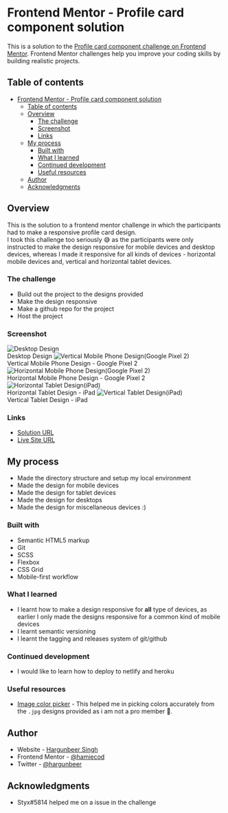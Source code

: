 # Frontend Mentor - Profile card component solution

This is a solution to the [Profile card component challenge on Frontend Mentor](https://www.frontendmentor.io/challenges/profile-card-component-cfArpWshJ). Frontend Mentor challenges help you improve your coding skills by building realistic projects. 

## Table of contents

- [Frontend Mentor - Profile card component solution](#frontend-mentor---profile-card-component-solution)
  - [Table of contents](#table-of-contents)
  - [Overview](#overview)
    - [The challenge](#the-challenge)
    - [Screenshot](#screenshot)
    - [Links](#links)
  - [My process](#my-process)
    - [Built with](#built-with)
    - [What I learned](#what-i-learned)
    - [Continued development](#continued-development)
    - [Useful resources](#useful-resources)
  - [Author](#author)
  - [Acknowledgments](#acknowledgments)

## Overview
This is the solution to a frontend mentor challenge in which the participants had to make a responsive profile card design.<br>
I took this challenge too seriously :sweat_smile: as the participants were only instructed to make the design responsive for mobile devices and desktop devices, whereas I made it responsive for all kinds of devices - horizontal mobile devices and, vertical and horizontal tablet devices.

### The challenge

- Build out the project to the designs provided
- Make the design responsive
- Make a github repo for the project
- Host the project

### Screenshot

![Desktop Design](./screenshots/desktop.png)
<br> Desktop Design
![Vertical Mobile Phone Design(Google Pixel 2)](./screenshots/mobile-vertical.png)
<br> Vertical Mobile Phone Design - Google Pixel 2
![Horizontal Mobile Phone Design(Google Pixel 2)](./screenshots/mobile-horizontal.png)
<br> Horizontal Mobile Phone Design - Google Pixel 2
![Horizontal Tablet Design(iPad)](./screenshots/tablet-horizontal.png)
<br> Horizontal Tablet Design - iPad
![Vertical Tablet Design(iPad)](./screenshots/tablet-vertical.png)
<br> Vertical Tablet Design - iPad

### Links

- [Solution URL](https://your-solution-url.com)
- [Live Site URL](https://hamiecod.github.io/profile-card)

## My process
- Made the directory structure and setup my local environment
- Made the design for mobile devices
- Made the design for tablet devices
- Made the design for desktops
- Made the design for miscellaneous devices :)

### Built with

- Semantic HTML5 markup
- Git
- SCSS 
- Flexbox
- CSS Grid
- Mobile-first workflow

### What I learned
- I learnt how to make a design responsive for **all** type of devices, as earlier I only made the designs responsive for a common kind of mobile devices
- I learnt semantic versioning
- I learnt the tagging and releases system of git/github

### Continued development
- I would like to learn how to deploy to netlify and heroku

### Useful resources

- [Image color picker](https://imagecolorpicker.com/) - This helped me in picking colors accurately from the `.jpg` designs provided as i am not a pro member :grimacing:.

## Author

- Website - [Hargunbeer Singh](https://hargunbeer.netlify.app)
- Frontend Mentor - [@hamiecod](https://www.frontendmentor.io/profile/hamiecod)
- Twitter - [@hargunbeer](https://www.twitter.com/hargunbeer)

## Acknowledgments
- Styx#5814 helped me on a issue in the challenge
